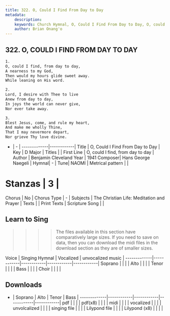 ```yaml
---
title: 322. O, Could I Find From Day to Day
metadata:
    description: 
    keywords: Church Hymnal, O, Could I Find From Day to Day, O, could I find, from day to day, 
    author: Brian Onang'o
---
```



## 322. O, COULD I FIND FROM DAY TO DAY

```txt
1.
O, could I find, from day to day, 
A nearness to my God, 
Then would my hours glide sweet away. 
While leaning on His word. 

2.
Lord, I desire with Thee to live 
Anew from day to day, 
In joys the world can never give, 
Nor ever take away. 

3.
Blest Jesus, come, and rule my heart, 
And make me wholly Thine, 
That I may nevermore depart, 
Nor grieve Thy love divine.
```

- |   -  |
-------------|------------|
Title | O, Could I Find From Day to Day |
Key | D Major |
Titles |  |
First Line | O, could I find, from day to day |
Author | Benjamin Cleveland
Year | 1941
Composer| Hans George Naegeli |
Hymnal|  - |
Tune| NAOMI |
Metrical pattern | |
# Stanzas | 3 |
Chorus | No |
Chorus Type | - |
Subjects | The Christian Life: Meditation and Prayer |
Texts |  |
Print Texts | 
Scripture Song |  |
  
## Learn to Sing

>>>> The files available in this section have comparatively large sizes. If you need to save on data, then you can download the midi files in the download section as they are of smaller sizes.

Voice |  Singing Hymnal | Vocalized | unvocalized music |
-------------|------------|------------|------------|------------|
Soprano | | | |
Alto | | | |
Tenor | | | |
Bass | | | |
Choir | | | |

## Downloads

- |  Soprano | Alto | Tenor | Bass |
-------------|------------|------------|------------|------------|
pdf | | | |
pdf(x8) | | | |
midi | | | |
vocalized | | | |
unvolcalized | | | |
singing file | | | |
Lilypond file | | | |
Lilypond (x8) | | | |
  